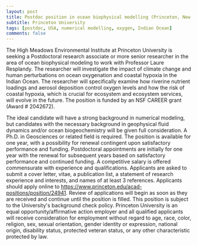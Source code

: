 ```yaml
---
layout: post
title: Postdoc position in ocean biophysical modelling (Princeton, New Jersey)
subtitle: Princeton University
tags: [postdoc, USA, numerical modelling, oxygen, Indian Ocean]
comments: false
---
```

The High Meadows Environmental Institute at Princeton University is seeking a Postdoctoral research associate or more senior researcher in the area of ocean biophysical modeling to work with Professor Laure Resplandy. The researcher will investigate the impact of climate change and human perturbations on ocean oxygenation and coastal hypoxia in the Indian Ocean. The researcher will specifically examine how riverine nutrient loadings and aerosol deposition control oxygen levels and how the risk of coastal hypoxia, which is crucial for ecosystem and ecosystem services, will evolve in the future. The position is funded by an NSF CAREER grant (Award # 2042672).

The ideal candidate will have a strong background in numerical modeling, but candidates with the necessary background in geophysical fluid dynamics and/or ocean biogeochemistry will be given full consideration. A Ph.D. in Geosciences or related field is required. The position is available for one year, with a possibility for renewal contingent upon satisfactory performance and funding. Postdoctoral appointments are initially for one year with the renewal for subsequent years based on satisfactory performance and continued funding. A competitive salary is offered commensurate with experience and qualifications.
Applicants are asked to submit a cover letter, vitae, a publication list, a statement of research experience and interests, and names of at least 3 references. Applicants should apply online to https://www.princeton.edu/acad-positions/position/24941. Review of applications will begin as soon as they are received and continue until the position is filled. This position is subject to the University's background check policy.
Princeton University is an equal opportunity/affirmative action employer and all qualified applicants will receive consideration for employment without regard to age, race, color, religion, sex, sexual orientation, gender identity or expression, national origin, disability status, protected veteran status, or any other characteristic protected by law.
